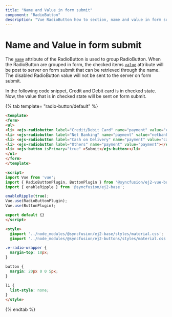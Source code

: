 ```yaml
---
title: "Name and Value in form submit"
component: "RadioButton"
description: "Vue RadioButton how to section, name and value in form submit, customize RadioButton appearance."
---
```


# Name and Value in form submit

The [`name`](../../api/radio-button#name) attribute of the RadioButton is used to group RadioButton. When the RadioButton are grouped in form, the checked items [`value`](../../api/radio-button#value) attribute
will be post to server on form submit that can be retrieved through the name. The disabled RadioButton
value will not be sent to the server on form submit.

In the following code snippet, Credit and Debit card is in checked state.
Now, the value that is in checked state will be sent on form submit.

{% tab template= "radio-button/default" %}

```html
<template>
<form>
<ul>
<li> <ejs-radiobutton label="Credit/Debit Card" name="payment" value="credit/debit" checked="true"></ejs-radiobutton></li>
<li> <ejs-radiobutton label="Net Banking" name="payment" value="netbanking"></ejs-radiobutton></li>
<li> <ejs-radiobutton label="Cash on Delivery" name="payment" value="cashondelivery"></ejs-radiobutton></li>
<li> <ejs-radiobutton label="Others" name="payment" value="payment"></ejs-radiobutton></li>
<li> <ejs-button isPrimary="true" >Submit</ejs-button></li>
</ul>
</form>
</template>

<script>
import Vue from 'vue';
import { RadioButtonPlugin, ButtonPlugin } from '@syncfusion/ej2-vue-buttons';
import { enableRipple } from '@syncfusion/ej2-base';

enableRipple(true);
Vue.use(RadioButtonPlugin);
Vue.use(ButtonPlugin);

export default {}
</script>

<style>
  @import '../node_modules/@syncfusion/ej2-base/styles/material.css';
  @import '../node_modules/@syncfusion/ej2-buttons/styles/material.css';

.e-radio-wrapper {
  margin-top: 18px;
}

button {
  margin: 20px 0 0 5px;
}

li {
  list-style: none;
}
</style>
```

{% endtab %}